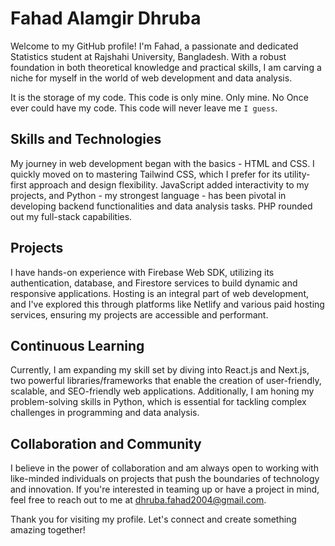 # Fahad Alamgir Dhruba

Welcome to my GitHub profile! I'm Fahad, a passionate and dedicated Statistics student at Rajshahi University, Bangladesh. With a robust foundation in both theoretical knowledge and practical skills, I am carving a niche for myself in the world of web development and data analysis.

It is the storage of my code. This code is only mine. Only mine. No Once ever could have my code. This code will never leave me ``I guess``.

## Skills and Technologies
My journey in web development began with the basics - HTML and CSS. I quickly moved on to mastering Tailwind CSS, which I prefer for its utility-first approach and design flexibility. JavaScript added interactivity to my projects, and Python - my strongest language - has been pivotal in developing backend functionalities and data analysis tasks. PHP rounded out my full-stack capabilities.

## Projects
I have hands-on experience with Firebase Web SDK, utilizing its authentication, database, and Firestore services to build dynamic and responsive applications. Hosting is an integral part of web development, and I've explored this through platforms like Netlify and various paid hosting services, ensuring my projects are accessible and performant.

## Continuous Learning
Currently, I am expanding my skill set by diving into React.js and Next.js, two powerful libraries/frameworks that enable the creation of user-friendly, scalable, and SEO-friendly web applications. Additionally, I am honing my problem-solving skills in Python, which is essential for tackling complex challenges in programming and data analysis.

## Collaboration and Community
I believe in the power of collaboration and am always open to working with like-minded individuals on projects that push the boundaries of technology and innovation. If you're interested in teaming up or have a project in mind, feel free to reach out to me at dhruba.fahad2004@gmail.com.

Thank you for visiting my profile. Let's connect and create something amazing together!

